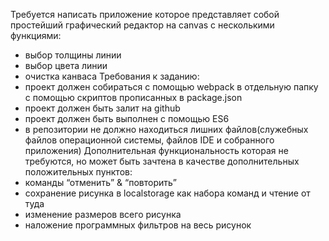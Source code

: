 Требуется написать приложение которое представляет собой простейший
графический редактор на canvas с несколькими функциями:
- выбор толщины линии
- выбор цвета линии
- очистка канваса
Требования к заданию:
- проект должен собираться с помощью webpack в отдельную папку с помощью
скриптов прописанных в package.json
- проект должен быть залит на github
- проект должен быть выполнен с помощью ES6
- в репозитории не должно находиться лишних файлов(служебных файлов
операционной системы, файлов IDE и собранного приложения)
Дополнительная функциональность которая не требуются, но может быть зачтена в
качестве дополнительных положительных пунктов:
- команды “отменить” & “повторить”
- сохранение рисунка в localstorage как набора команд и чтение от туда
- изменение размеров всего рисунка
- наложение программных фильтров на весь рисунок
